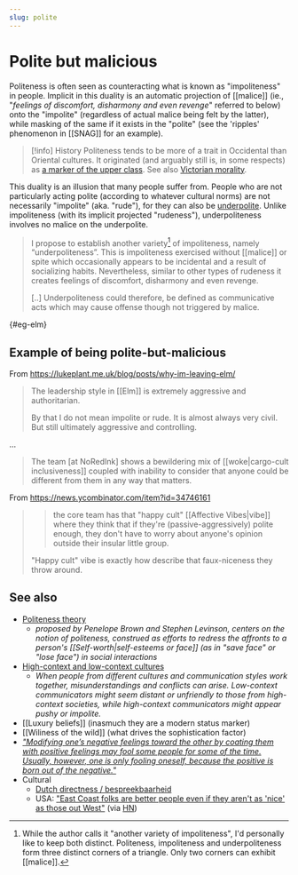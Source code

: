 ```yaml
---
slug: polite
---
```


# Polite but malicious

Politeness is often seen as counteracting what is known as "impoliteness" in people. Implicit in this duality is an automatic projection of [[malice]] (ie., "*feelings of discomfort, disharmony and even revenge*" referred to below) onto the "impolite" (regardless of actual malice being felt by the latter), while masking of the same if it exists in the "polite" (see the 'ripples' phenomenon in [[SNAG]] for an example).

>[!info] History
> Politeness tends to be more of a trait in Occidental than Oriental cultures. It originated (and arguably still is, in some respects) as [a marker of the upper class](https://en.wikipedia.org/w/index.php?title=Politeness&oldid=1073436216#History). See also [Victorian morality](https://en.wikipedia.org/wiki/Victorian_morality).

This duality is an illusion that many people suffer from. People who are not particularly acting polite (according to whatever cultural norms) are not necessarily "impolite" (aka. "rude"), for they can also be [underpolite](https://www.sciencedirect.com/science/article/pii/S2210831910000032). Unlike impoliteness (with its implicit projected "rudeness"), underpoliteness involves no malice on the underpolite.

> I propose to establish another variety[^var] of impoliteness, namely “underpoliteness”. This is impoliteness exercised without [[malice]] or spite which occasionally appears to be incidental and a result of socializing habits. Nevertheless, similar to other types of rudeness it creates feelings of discomfort, disharmony and even revenge. 
> 
> [..] Underpoliteness could therefore, be defined as communicative acts which may cause offense though not triggered by malice.

{#eg-elm}
## Example of being polite-but-malicious

From https://lukeplant.me.uk/blog/posts/why-im-leaving-elm/

> The leadership style in [[Elm]] is extremely aggressive and authoritarian.
> 
> By that I do not mean impolite or rude. It is almost always very civil. But still ultimately aggressive and controlling.

...

> The team [at NoRedInk] shows a bewildering mix of [[woke|cargo-cult inclusiveness]] coupled with inability to consider that anyone could be different from them in any way that matters.

From https://news.ycombinator.com/item?id=34746161

>> the core team has that "happy cult" [[Affective Vibes|vibe]] where they think that if they're (passive-aggressively) polite enough, they don't have to worry about anyone's opinion outside their insular little group.
>
> "Happy cult" vibe is exactly how describe that faux-niceness they throw around. 


[^var]: While the author calls it "another variety of impoliteness", I'd personally like to keep both distinct. Politeness, impoliteness and underpoliteness form three distinct corners of a triangle. Only two corners can exhibit [[malice]].

## See also

- [Politeness theory](https://en.wikipedia.org/wiki/Politeness_theory)
	- _proposed by Penelope Brown and Stephen Levinson, centers on the notion of politeness, construed as efforts to redress the affronts to a person's [[Self-worth|self-esteems or face]] (as in "save face" or "lose face") in social interactions_
- [High-context and low-context cultures](https://en.wikipedia.org/wiki/High-context_and_low-context_cultures)
	- _When people from different cultures and communication styles work together, misunderstandings and conflicts can arise. Low-context communicators might seem distant or unfriendly to those from high-context societies, while high-context communicators might appear pushy or impolite._
- [[Luxury beliefs]] (inasmuch they are a modern status marker)
- [[Wiliness of the wild]] (what drives the sophistication factor)
- *["Modifying one’s negative feelings toward the other by coating them with positive feelings may fool some people for some of the time. Usually, however, one is only fooling oneself, because the positive is born out of the negative."](http://www.actualfreedom.com.au/richard/selectedcorrespondence/sc-aggression.htm)*
- Cultural
  - [Dutch directness / bespreekbaarheid](https://twitter.com/sridca/status/1730312976450699643)
  - USA: ["East Coast folks are better people even if they aren't as 'nice' as those out West"](https://www.upworthy.com/nice-vs-kind-are-east-coast-people-better-than-west-coast-rp6) (via [HN](https://news.ycombinator.com/item?id=40696801))
